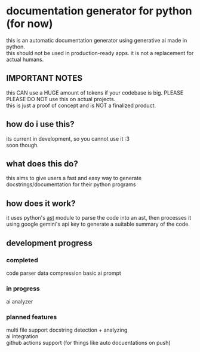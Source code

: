 # documentation generator for python (for now)
this is an automatic documentation generator using generative ai made in python.  
this should not be used in production-ready apps. it is not a replacement for actual humans.  

## IMPORTANT NOTES
this CAN use a HUGE amount of tokens if your codebase is big. PLEASE PLEASE DO NOT use this on actual projects.   
this is just a proof of concept and is NOT a finalized product.  

## how do i use this?
its current in development, so you cannot use it :3  
soon though.  

## what does this do?
this aims to give users a fast and easy way to generate docstrings/documentation for their python programs

## how does it work?
it uses python's [ast](https://docs.python.org/3/library/ast.html) module to parse the code into an ast, then processes it using google gemini's api key to generate a suitable summary of the code.

## development progress

### completed
code parser
data compression
basic ai prompt

### in progress
ai analyzer

### planned features
multi file support
docstring detection + analyzing  
ai integration  
github actions support (for things like auto docuentations on push)

<!-- future?
 # Intelligent Natural Language Code Documentation Generator
Develop a tool that automatically generates and updates human-readable documentation from codebases using advanced NLP techniques.

## core technologies: 
transformer-based NLP models (like GPT or BERT variants), code parsing and static analysis, and summarization algorithms.

## key features: 
Context-aware documentation, continuous integration with code repositories, and multi-language support for various programming languages (planned).

## how it works -->
